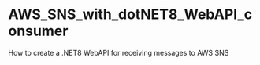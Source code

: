 # AWS_SNS_with_dotNET8_WebAPI_consumer
How to create a .NET8 WebAPI for receiving messages to AWS SNS
